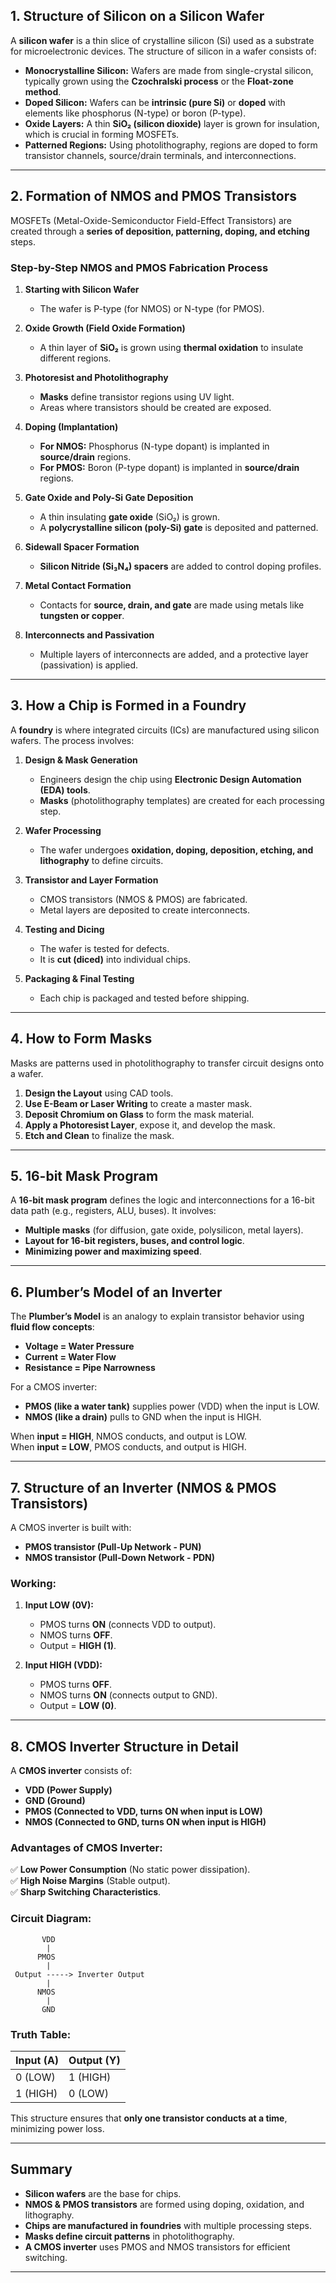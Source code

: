## **1. Structure of Silicon on a Silicon Wafer**
A **silicon wafer** is a thin slice of crystalline silicon (Si) used as a substrate for microelectronic devices. The structure of silicon in a wafer consists of:
- **Monocrystalline Silicon:** Wafers are made from single-crystal silicon, typically grown using the **Czochralski process** or the **Float-zone method**.
- **Doped Silicon:** Wafers can be **intrinsic (pure Si)** or **doped** with elements like phosphorus (N-type) or boron (P-type).
- **Oxide Layers:** A thin **SiO₂ (silicon dioxide)** layer is grown for insulation, which is crucial in forming MOSFETs.
- **Patterned Regions:** Using photolithography, regions are doped to form transistor channels, source/drain terminals, and interconnections.

---

## **2. Formation of NMOS and PMOS Transistors**
MOSFETs (Metal-Oxide-Semiconductor Field-Effect Transistors) are created through a **series of deposition, patterning, doping, and etching** steps.

### **Step-by-Step NMOS and PMOS Fabrication Process**
1. **Starting with Silicon Wafer**  
   - The wafer is P-type (for NMOS) or N-type (for PMOS).
   
2. **Oxide Growth (Field Oxide Formation)**  
   - A thin layer of **SiO₂** is grown using **thermal oxidation** to insulate different regions.

3. **Photoresist and Photolithography**  
   - **Masks** define transistor regions using UV light.
   - Areas where transistors should be created are exposed.

4. **Doping (Implantation)**  
   - **For NMOS:** Phosphorus (N-type dopant) is implanted in **source/drain** regions.  
   - **For PMOS:** Boron (P-type dopant) is implanted in **source/drain** regions.

5. **Gate Oxide and Poly-Si Gate Deposition**  
   - A thin insulating **gate oxide** (SiO₂) is grown.
   - A **polycrystalline silicon (poly-Si) gate** is deposited and patterned.

6. **Sidewall Spacer Formation**  
   - **Silicon Nitride (Si₃N₄) spacers** are added to control doping profiles.

7. **Metal Contact Formation**  
   - Contacts for **source, drain, and gate** are made using metals like **tungsten or copper**.

8. **Interconnects and Passivation**  
   - Multiple layers of interconnects are added, and a protective layer (passivation) is applied.

---

## **3. How a Chip is Formed in a Foundry**
A **foundry** is where integrated circuits (ICs) are manufactured using silicon wafers. The process involves:

1. **Design & Mask Generation**  
   - Engineers design the chip using **Electronic Design Automation (EDA) tools**.  
   - **Masks** (photolithography templates) are created for each processing step.

2. **Wafer Processing**  
   - The wafer undergoes **oxidation, doping, deposition, etching, and lithography** to define circuits.

3. **Transistor and Layer Formation**  
   - CMOS transistors (NMOS & PMOS) are fabricated.
   - Metal layers are deposited to create interconnects.

4. **Testing and Dicing**  
   - The wafer is tested for defects.
   - It is **cut (diced)** into individual chips.

5. **Packaging & Final Testing**  
   - Each chip is packaged and tested before shipping.

---

## **4. How to Form Masks**
Masks are patterns used in photolithography to transfer circuit designs onto a wafer.

1. **Design the Layout** using CAD tools.
2. **Use E-Beam or Laser Writing** to create a master mask.
3. **Deposit Chromium on Glass** to form the mask material.
4. **Apply a Photoresist Layer**, expose it, and develop the mask.
5. **Etch and Clean** to finalize the mask.

---

## **5. 16-bit Mask Program**
A **16-bit mask program** defines the logic and interconnections for a 16-bit data path (e.g., registers, ALU, buses). It involves:
- **Multiple masks** (for diffusion, gate oxide, polysilicon, metal layers).
- **Layout for 16-bit registers, buses, and control logic**.
- **Minimizing power and maximizing speed**.

---

## **6. Plumber’s Model of an Inverter**
The **Plumber’s Model** is an analogy to explain transistor behavior using **fluid flow concepts**:
- **Voltage = Water Pressure**
- **Current = Water Flow**
- **Resistance = Pipe Narrowness**

For a CMOS inverter:
- **PMOS (like a water tank)** supplies power (VDD) when the input is LOW.
- **NMOS (like a drain)** pulls to GND when the input is HIGH.

When **input = HIGH**, NMOS conducts, and output is LOW.  
When **input = LOW**, PMOS conducts, and output is HIGH.

---

## **7. Structure of an Inverter (NMOS & PMOS Transistors)**
A CMOS inverter is built with:
- **PMOS transistor (Pull-Up Network - PUN)**
- **NMOS transistor (Pull-Down Network - PDN)**

### **Working:**
1. **Input LOW (0V):**  
   - PMOS turns **ON** (connects VDD to output).  
   - NMOS turns **OFF**.  
   - Output = **HIGH (1)**.

2. **Input HIGH (VDD):**  
   - PMOS turns **OFF**.  
   - NMOS turns **ON** (connects output to GND).  
   - Output = **LOW (0)**.

---

## **8. CMOS Inverter Structure in Detail**
A **CMOS inverter** consists of:
- **VDD (Power Supply)**
- **GND (Ground)**
- **PMOS (Connected to VDD, turns ON when input is LOW)**
- **NMOS (Connected to GND, turns ON when input is HIGH)**

### **Advantages of CMOS Inverter:**
✅ **Low Power Consumption** (No static power dissipation).  
✅ **High Noise Margins** (Stable output).  
✅ **Sharp Switching Characteristics**.

### **Circuit Diagram:**
```
       VDD
        |
      PMOS
        |
 Output -----> Inverter Output
        |
      NMOS
        |
       GND
```

### **Truth Table:**
| Input (A) | Output (Y) |
|-----------|-----------|
| 0 (LOW)   | 1 (HIGH)  |
| 1 (HIGH)  | 0 (LOW)   |

This structure ensures that **only one transistor conducts at a time**, minimizing power loss.

---

## **Summary**
- **Silicon wafers** are the base for chips.
- **NMOS & PMOS transistors** are formed using doping, oxidation, and lithography.
- **Chips are manufactured in foundries** with multiple processing steps.
- **Masks define circuit patterns** in photolithography.
- **A CMOS inverter** uses PMOS and NMOS transistors for efficient switching.
------

